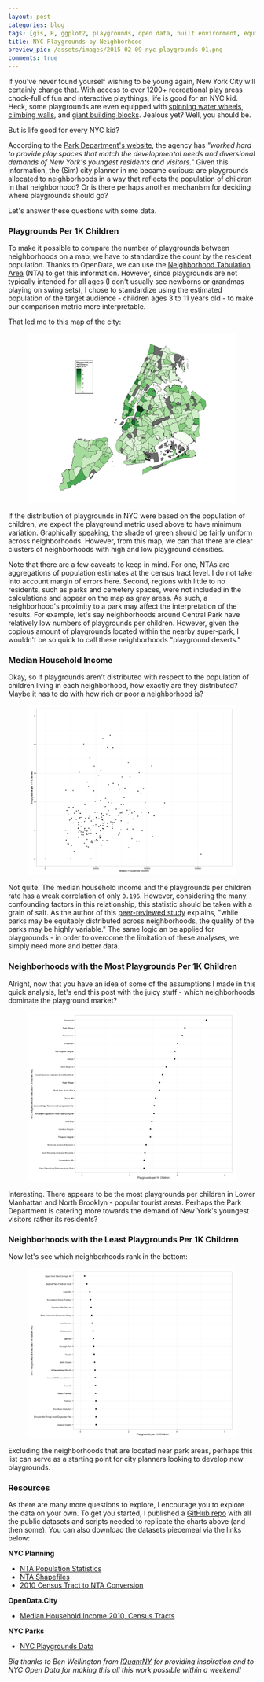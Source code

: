 ```yaml
---
layout: post
categories: blog
tags: [gis, R, ggplot2, playgrounds, open data, built environment, equity]
title: NYC Playgrounds by Neighborhood 
preview_pic: /assets/images/2015-02-09-nyc-playgrounds-01.png
comments: true
---
```


If you've never found yourself wishing to be young again, New York City will certainly change that. With access to over 1200+ recreational play areas chock-full of fun and interactive playthings, life is good for an NYC kid. Heck, some playgrounds are even equipped with [spinning water wheels](http://www.brooklynbridgepark.org/park/pier-6), [climbing walls](http://www.hudsonriverpark.org/explore-the-park/activities/pier-25-play-area), and [giant building blocks](http://www.imaginationplayground.com/index.html). Jealous yet? Well, you should be.

But is life good for every NYC kid?

According to the [Park Department's website](http://www.nycgovparks.org/facilities/playgrounds), the agency has *"worked hard to provide play spaces that match the developmental needs and diversional demands of New York's youngest residents and visitors."* Given this information, the (Sim) city planner in me became curious: are playgrounds allocated to neighborhoods in a way that reflects the population of children in that neighborhood? Or is there perhaps another mechanism for deciding where playgrounds should go? 

Let's answer these questions with some data.

### Playgrounds Per 1K Children

To make it possible to compare the number of playgrounds between neighborhoods on a map, we have to standardize the count by the resident population. Thanks to OpenData, we can use the [Neighborhood Tabulation Area](http://www.nyc.gov/html/dcp/pdf/bytes/nynta_metadata.pdf) (NTA) to get this information. However, since playgrounds are not typically intended for all ages (I don't usually see newborns or grandmas playing on swing sets), I chose to standardize using the estimated population of the target audience - children ages 3 to 11 years old - to make our comparison metric more interpretable.

That led me to this map of the city:

<figure>
<img src="/assets/images/2015-02-09-nyc-playgrounds-01.png" class="fullw">
</img>
</figure>

If the distribution of playgrounds in NYC were based on the population of children, we expect the playground metric used above to have minimum variation. Graphically speaking, the shade of green should be fairly uniform across neighborhoods. However, from this map, we can that there are clear clusters of neighborhoods with high and low playground densities.

Note that there are a few caveats to keep in mind. For one, NTAs are aggregations of population estimates at the census tract level. I do not take into account margin of errors here. Second, regions with little to no residents, such as parks and cemetery spaces, were not included in the calculations and appear on the map as gray areas. As such, a neighborhood's proximity to a park may affect the interpretation of the results. For example, let's say neighborhoods around Central Park have relatively low numbers of playgrounds per children. However, given the copious amount of playgrounds located within the nearby super-park, I wouldn't be so quick to call these neighborhoods "playground deserts." 

### Median Household Income

Okay, so if playgrounds aren't distributed with respect to the population of children living in each neighborhood, how exactly are they distributed? Maybe it has to do with how rich or poor a neighborhood is? 

<figure>
<img src="/assets/images/2015-02-09-nyc-playgrounds-04.png" class="fullw">
</img>
</figure>

Not quite. The median household income and the playgrounds per children rate has a weak correlation of only `0.196`. However, considering the many confounding factors in this relationship, this statistic should be taken with a grain of salt. As the author of this [peer-reviewed study](http://www.ncbi.nlm.nih.gov/pmc/articles/PMC2254179/) explains, "while parks may be equitably distributed across neighborhoods, the quality of the parks may be highly variable." The same logic an be applied for playgrounds - in order to overcome the limitation of these analyses, we simply need more and better data.  

### Neighborhoods with the Most Playgrounds Per 1K Children

Alright, now that you have an idea of some of the assumptions I made in this quick analysis, let's end this post with the juicy stuff - which neighborhoods dominate the playground market?

<figure>
<img src="/assets/images/2015-02-09-nyc-playgrounds-02.png" class="fullw">
</img>
</figure>

Interesting. There appears to be the most playgrounds per children in Lower Manhattan and North Brooklyn - popular tourist areas. Perhaps the Park Department is catering more towards the demand of New York's youngest visitors rather its residents?

### Neighborhoods with the Least Playgrounds Per 1K Children

Now let's see which neighborhoods rank in the bottom:

<figure>
<img src="/assets/images/2015-02-09-nyc-playgrounds-03.png" class="fullw">
</img>
</figure>

Excluding the neighborhoods that are located near park areas, perhaps this list can serve as a starting point for city planners looking to develop new playgrounds.

### Resources

As there are many more questions to explore, I encourage you to explore the data on your own. To get you started, I published a [GitHub repo](https://github.com/rcquan/nyc-playgrounds) with all the public datasets and scripts needed to replicate the charts above (and then some). You can also download the datasets piecemeal via the links below:

**NYC Planning**

* [NTA Population Statistics](http://www.nyc.gov/html/dcp/download/census/census2010/t_sf1_p2_nta.xlsx)
* [NTA Shapefiles](http://www.nyc.gov/html/dcp/download/bytes/nynta_14d.zip)
* [2010 Census Tract to NTA Conversion](http://www.nyc.gov/html/dcp/download/census/nyc2010census_tabulation_equiv.xlsx)

**OpenData.City**

* [Median Household Income 2010, Census Tracts](http://catalog.opendata.city/dataset/median-household-income-2010-census-tracts)

**NYC Parks**

* [NYC Playgrounds Data](http://www.nycgovparks.org/bigapps/DPR_Playgrounds_001.xml)

*Big thanks to Ben Wellington from [IQuantNY](http://iquantny.tumblr.com/) for providing inspiration and to NYC Open Data for making this all this work possible within a weekend!*

